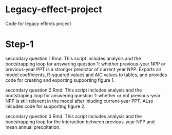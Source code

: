 # Legacy-effect-project
Code for legacy effects project

# Step-1 
secondary question 1.Rmd: This script includes analysis and the bootstrapping loop for answering question 1: whether previous-year NPP or previous-year PPT is a stronger predictor of current year NPP. Exports all model coefficients, R-squared values and AIC values to tables, and provides code for creating and exporting supporting figure 1.

secondary question 2.Rmd: This script includes analysis and the bootstraping loop for answering question 1: whether or not previous-year NPP is still relevent in the model after inluding current-year PPT. ALso inlcudes code for supporitng figure 2.

secondary question 3.Rmd: This script includes analysis and the bootstrapping loop for the interaction between previous-year NPP and mean annual precpitation.


